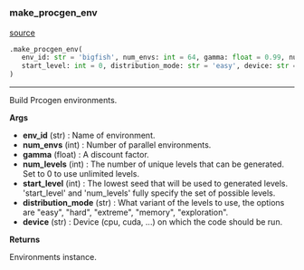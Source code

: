 #


### make_procgen_env
[source](https://github.com/RLE-Foundation/Hsuanwu\blob\main\hsuanwu/env/procgen/__init__.py\#L44)
```python
.make_procgen_env(
   env_id: str = 'bigfish', num_envs: int = 64, gamma: float = 0.99, num_levels: int = 200,
   start_level: int = 0, distribution_mode: str = 'easy', device: str = 'cpu'
)
```

---
Build Prcogen environments.


**Args**

* **env_id** (str) : Name of environment.
* **num_envs** (int) : Number of parallel environments.
* **gamma** (float) : A discount factor.
* **num_levels** (int) : The number of unique levels that can be generated.
    Set to 0 to use unlimited levels.
* **start_level** (int) : The lowest seed that will be used to generated levels.
    'start_level' and 'num_levels' fully specify the set of possible levels.
* **distribution_mode** (str) : What variant of the levels to use, the options are "easy",
    "hard", "extreme", "memory", "exploration".
* **device** (str) : Device (cpu, cuda, ...) on which the code should be run.


**Returns**

Environments instance.
